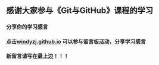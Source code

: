 ## 感谢大家参与《Git与GitHub》课程的学习

#### 分享你的学习感言 
#### 点击[windyzj.github.io](https://windyzj.github.io/try_git_for_atguigu_fans/) 可以参与留言板活动，分享学习感言
#### 新留言请写在最上边！！！

 
 
